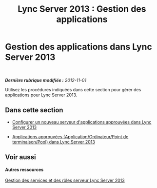 ﻿---
title: 'Lync Server 2013 : Gestion des applications'
TOCTitle: Gestion des applications
ms:assetid: 34d8bbd0-3010-4b5e-8846-7ae7a0753cbb
ms:mtpsurl: https://technet.microsoft.com/fr-fr/library/JJ688019(v=OCS.15)
ms:contentKeyID: 49891303
ms.date: 05/20/2016
mtps_version: v=OCS.15
ms.translationtype: HT
---

# Gestion des applications dans Lync Server 2013

 

_**Dernière rubrique modifiée :** 2012-11-01_

Utilisez les procédures indiquées dans cette section pour gérer des applications pour Lync Server 2013.

## Dans cette section

  - [Configurer un nouveau serveur d'applications approuvées dans Lync Server 2013](lync-server-2013-configure-a-new-trusted-application-server.md)

  - [Applications approuvées (Application/Ordinateur/Point de terminaison/Pool) dans Lync Server 2013](lync-server-2013-trusted-applications-application-computer-endpoint-pool.md)

## Voir aussi

#### Autres ressources

[Gestion des services et des rôles serveur Lync Server 2013](lync-server-2013-managing-lync-server-services-and-server-roles.md)


